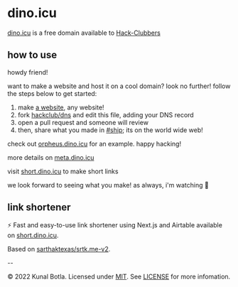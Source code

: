 # dino.icu

[dino.icu](https://dino.icu) is a free domain available to [Hack-Clubbers](https://hackclub.com/slack)

## how to use

howdy friend! 

want to make a website and host it on a cool domain? look no further! follow the steps below to get started: 

1. make [a website](https://workshops.hackclub.com/personal_website/), any website! 
2. fork [hackclub/dns](https://github.com/hackclub/dns) and edit this file, adding your DNS record 
3. open a pull request and someone will review 
4. then, share what you made in [#ship](https://hackclub.slack.com/archives/C0M8PUPU6); its on the world wide web! 

check out [orpheus.dino.icu](https://orpheus.dino.icu/) for an example. happy hacking! 

more details on [meta.dino.icu ](https://meta.dino.icu/)

visit [short.dino.icu](https://short.dino.icu/) to make short links 

we look forward to seeing what you make! as always, i'm watching 👀 


## link shortener

⚡️ Fast and easy-to-use link shortener using Next.js and Airtable available on [short.dino.icu](https://short.dino.icu).

Based on [sarthaktexas/srtk.me-v2](https://github.com/sarthaktexas/srtk.me-v2).


--

&copy; 2022 Kunal Botla. Licensed under [MIT](LICENSE). See [LICENSE](LICENSE) for more infomation.